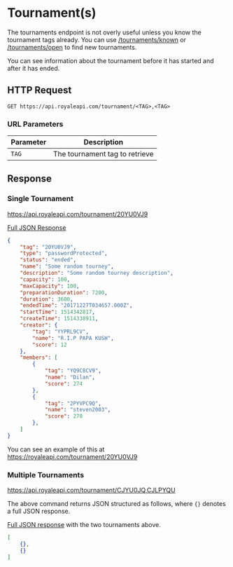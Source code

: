 # Tournament(s)

The tournaments endpoint is not overly useful unless you know the tournament tags already. You can use [/tournaments/known](/endpoints/tournaments_known) or [/tournaments/open](/endpoints/tournaments_open) to find new tournaments.

You can see information about the tournament before it has started and after it has ended.

## HTTP Request

`GET https://api.royaleapi.com/tournament/<TAG>,<TAG>`


### URL Parameters

Parameter | Description
--- | ---
`TAG` | The tournament tag to retrieve

## Response

### Single Tournament

https://api.royaleapi.com/tournament/20YU0VJ9

<a href="/json/tournament_20YU0VJ9.json">Full JSON Response</a>

```json
{
    "tag": "20YU0VJ9",
    "type": "passwordProtected",
    "status": "ended",
    "name": "Some random tourney",
    "description": "Some random tourney description",
    "capacity": 100,
    "maxCapacity": 100,
    "preparationDuration": 7200,
    "duration": 3600,
    "endedTime": "20171227T034657.000Z",
    "startTime": 1514342817,
    "createTime": 1514338911,
    "creator": {
        "tag": "YYPRL9CV",
        "name": "R.I.P PAPA KUSH",
        "score": 12
    },
    "members": [
        {
            "tag": "YQ9C8CV9",
            "name": "Dilan",
            "score": 274
        },
        {
            "tag": "2PYVPC9Q",
            "name": "steven2003",
            "score": 270
        },
    ]
}
```

You can see an example of this at https://royaleapi.com/tournament/20YU0VJ9

### Multiple Tournaments

https://api.royaleapi.com/tournament/CJYU0JQ,CJLPYQU

The above command returns JSON structured as follows, where `{}` denotes a full JSON response.

<a href="/json/tournament_CJYU0JQ,CJLPYQU.json">Full JSON response</a> with the two tournaments above.

```json
[
    {},
    {}
]
```
